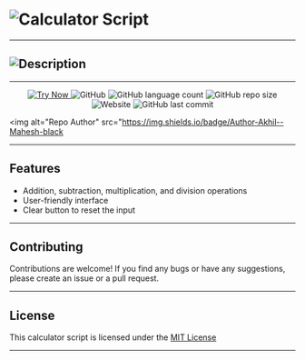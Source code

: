 <!-- This calculator script is created by @Akhil-Mahesh -->
<!-- Github - @Akhil-Mahesh -->
<!-- https://github.com/Akhil-Mahesh -->
<!-- https://www.youtube.com/AlonePhilic -->

<!-- This is the title -->

<h1><img src="https://readme-typing-svg.herokuapp.com?font=Orbitron&size=40&pause=1000&color=26F700&width=435&height=100&lines=Calculator+Script" alt="Calculator Script" /></h1>

---

<!-- This is the description -->

<h2><img src="https://readme-typing-svg.herokuapp.com?font=Orbitron&size=26&pause=1000&color=00A5F7&width=435&height=100&lines=This+is+a+Calculator+Script;developed+using;HTML%2C+CSS+and+JavaScript.;It+provides+basic+arithmetic;operations+with+a+;user-friendly+interface." alt="Description" /></h2>

---

<p align="center">
  <a href="https://akhil-mahesh.github.io/Calculator/" target="_blank">
    <img src="https://img.shields.io/badge/Try%20Now-%20-orange?style=for-the-badge&logo=appveyor" alt="Try Now">
  </a>

<img alt="GitHub" src="https://img.shields.io/github/license/Akhil-Mahesh/Calculator?logoColor=white&style=plastic">


<img alt="GitHub language count" src="https://img.shields.io/github/languages/count/Akhil-Mahesh/Calculator?color=black&style=plastic">

<img alt="GitHub repo size" src="https://img.shields.io/github/repo-size/Akhil-Mahesh/Calculator?color=black&logo=size&style=plastic">

<img alt="Website" src="https://img.shields.io/website?down_color=red&down_message=server%20down&style=plastic&up_color=lime&up_message=online&url=https%3A%2F%2Fakhil-mahesh.github.io%2FCalculator%2F">

<img alt="GitHub last commit" src="https://img.shields.io/github/last-commit/Akhil-Mahesh/Calculator?color=black&style=plastic">

<img alt="Repo Author" src="https://img.shields.io/badge/Author-Akhil--Mahesh-black

</p>

---

## Features

* Addition, subtraction, multiplication, and division operations
* User-friendly interface
* Clear button to reset the input

---

## Contributing

Contributions are welcome! If you find any bugs or have any suggestions, please create an issue or a pull request.

---

## License

This calculator script is licensed under the <a href="https://github.com/Akhil-Mahesh/Calculator/blob/72afa24a034b06f50881c6989dbf126792d39896/LICENSE">MIT License</a>

---